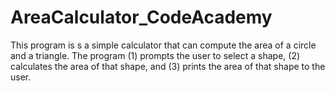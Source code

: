 # AreaCalculator_CodeAcademy
This program is s a simple calculator that can compute the area of a circle and a triangle. The program (1) prompts the user to select a shape, (2) calculates the area of that shape, and (3) prints the area of that shape to the user.
